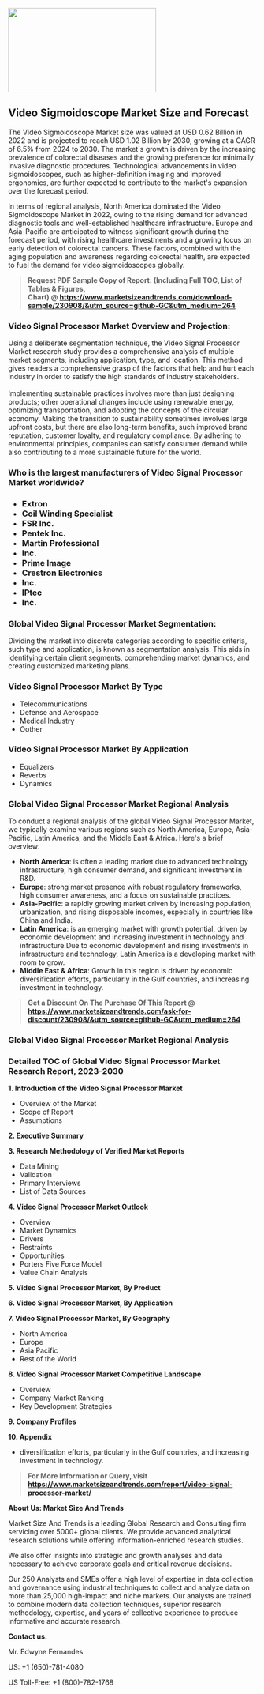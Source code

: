 <p><img class="alignnone size-medium wp-image-20088" src="https://ffe5etoiles.com/wp-content/uploads/2024/12/MST1-300x171.png" alt="" width="300" height="171" /></p><h2>Video Sigmoidoscope Market Size and Forecast</h2><p>The Video Sigmoidoscope Market size was valued at USD 0.62 Billion in 2022 and is projected to reach USD 1.02 Billion by 2030, growing at a CAGR of 6.5% from 2024 to 2030. The market's growth is driven by the increasing prevalence of colorectal diseases and the growing preference for minimally invasive diagnostic procedures. Technological advancements in video sigmoidoscopes, such as higher-definition imaging and improved ergonomics, are further expected to contribute to the market's expansion over the forecast period.</p><p>In terms of regional analysis, North America dominated the Video Sigmoidoscope Market in 2022, owing to the rising demand for advanced diagnostic tools and well-established healthcare infrastructure. Europe and Asia-Pacific are anticipated to witness significant growth during the forecast period, with rising healthcare investments and a growing focus on early detection of colorectal cancers. These factors, combined with the aging population and awareness regarding colorectal health, are expected to fuel the demand for video sigmoidoscopes globally.</p></p><blockquote id="" class=""><strong>Request PDF Sample Copy of Report: (Including Full TOC, List of Tables &amp; Figures, Chart)&nbsp;@&nbsp;<strong><a href="https://www.marketsizeandtrends.com/download-sample/230908/&utm_source=github-GC&utm_medium=264" target="_blank">https://www.marketsizeandtrends.com/download-sample/230908/&utm_source=github-GC&utm_medium=264</a></strong></strong></blockquote><h3 id="" class="">Video Signal Processor Market&nbsp;Overview and Projection:</h3><p id="" class="">Using a deliberate segmentation technique, the Video Signal Processor Market research study provides a comprehensive analysis of multiple market segments, including application, type, and location. This method gives readers a comprehensive grasp of the factors that help and hurt each industry in order to satisfy the high standards of industry stakeholders. <br /> <br />Implementing sustainable practices involves more than just designing products; other operational changes include using renewable energy, optimizing transportation, and adopting the concepts of the circular economy. Making the transition to sustainability sometimes involves large upfront costs, but there are also long-term benefits, such improved brand reputation, customer loyalty, and regulatory compliance. By adhering to environmental principles, companies can satisfy consumer demand while also contributing to a more sustainable future for the world.</p><h3 id="" class="">Who is the largest manufacturers of&nbsp;Video Signal Processor Market worldwide?</h3><h3 class=""><p><ul><li>Extron </li><li> Coil Winding Specialist </li><li> FSR Inc. </li><li> Pentek Inc. </li><li> Martin Professional </li><li> Inc. </li><li> Prime Image </li><li> Crestron Electronics </li><li> Inc. </li><li> IPtec </li><li> Inc.</li></ul></p></h3><h3 id="" class="">Global&nbsp;Video Signal Processor Market Segmentation:</h3><p id="" class="">Dividing the market into discrete categories according to specific criteria, such type and application, is known as segmentation analysis. This aids in identifying certain client segments, comprehending market dynamics, and creating customized marketing plans.</p><h3 id="" class="">Video Signal Processor Market&nbsp;By Type</h3><p><p><ul><li>Telecommunications</li><li> Defense and Aerospace</li><li> Medical Industry</li><li> Oother</p></li></ul></p></p><h3 id="" class="">Video Signal Processor Market&nbsp;By Application</h3><p class=""><p><ul><li>Equalizers</li><li> Reverbs</li><li> Dynamics</li></ul></p></p><h3 id="" class="">Global Video Signal Processor Market Regional Analysis</h3><p id="" class="">To conduct a regional analysis of the global Video Signal Processor Market, we typically examine various regions such as North America, Europe, Asia-Pacific, Latin America, and the Middle East &amp; Africa. Here's a brief overview:</p><ul><li><strong>North America</strong>: is often a leading market due to advanced technology infrastructure, high consumer demand, and significant investment in R&amp;D.</li><li><strong>Europe</strong>: strong market presence with robust regulatory frameworks, high consumer awareness, and a focus on sustainable practices.</li><li><strong>Asia-Pacific</strong>: a rapidly growing market driven by increasing population, urbanization, and rising disposable incomes, especially in countries like China and India.</li><li><strong>Latin America</strong>: is an emerging market with growth potential, driven by economic development and increasing investment in technology and infrastructure.Due to economic development and rising investments in infrastructure and technology, Latin America is a developing market with room to grow.</li><li><strong>Middle East &amp; Africa</strong>: Growth in this region is driven by economic diversification efforts, particularly in the Gulf countries, and increasing investment in technology.</li></ul><blockquote id="" class=""><strong>Get a Discount On The Purchase Of This Report @ <strong><a href="https://www.marketsizeandtrends.com/ask-for-discount/230908/&utm_source=github-GC&utm_medium=264" target="_blank">https://www.marketsizeandtrends.com/ask-for-discount/230908/&utm_source=github-GC&utm_medium=264</a></strong></strong></blockquote><h3 id="" class="">Global Video Signal Processor Market Regional Analysis</h3><h3 id="" class="">Detailed TOC of Global Video Signal Processor Market Research Report, 2023-2030</h3><p id="" class=""><strong>1. Introduction of the Video Signal Processor Market</strong></p><ul><li>Overview of the Market</li><li>Scope of Report</li><li>Assumptions</li></ul><p id="" class=""><strong>2. Executive Summary</strong></p><p id="" class=""><strong>3. Research Methodology of Verified Market Reports</strong></p><ul><li>Data Mining</li><li>Validation</li><li>Primary Interviews</li><li>List of Data Sources</li></ul><p id="" class=""><strong>4. Video Signal Processor Market Outlook</strong></p><ul><li>Overview</li><li>Market Dynamics</li><li>Drivers</li><li>Restraints</li><li>Opportunities</li><li>Porters Five Force Model</li><li>Value Chain Analysis</li></ul><p id="" class=""><strong>5. Video Signal Processor Market, By Product</strong></p><p id="" class=""><strong>6. Video Signal Processor Market, By Application</strong></p><p id="" class=""><strong>7. Video Signal Processor Market, By Geography</strong></p><ul><li>North America</li><li>Europe</li><li>Asia Pacific</li><li>Rest of the World</li></ul><p id="" class=""><strong>8. Video Signal Processor Market Competitive Landscape</strong></p><ul><li>Overview</li><li>Company Market Ranking</li><li>Key Development Strategies</li></ul><p id="" class=""><strong>9. Company Profiles</strong></p><p id="" class=""><strong>10. Appendix</strong></p><ul><li>diversification efforts, particularly in the Gulf countries, and increasing investment in technology.</li></ul><blockquote id="" class=""><strong>For More Information or Query, visit <strong><strong><a href="https://www.marketsizeandtrends.com/report/video-signal-processor-market/" target="_blank">https://www.marketsizeandtrends.com/report/video-signal-processor-market/</a></strong></strong></strong></blockquote><p id="" class=""><strong>About Us: Market Size And Trends</strong></p><p id="" class="">Market Size And Trends is a leading Global Research and Consulting firm servicing over 5000+ global clients. We provide advanced analytical research solutions while offering information-enriched research studies.</p><p id="" class="">We also offer insights into strategic and growth analyses and data necessary to achieve corporate goals and critical revenue decisions.</p><p id="" class="">Our 250 Analysts and SMEs offer a high level of expertise in data collection and governance using industrial techniques to collect and analyze data on more than 25,000 high-impact and niche markets. Our analysts are trained to combine modern data collection techniques, superior research methodology, expertise, and years of collective experience to produce informative and accurate research.</p><p id="" class=""><strong>Contact us:</strong></p><p id="" class="">Mr. Edwyne Fernandes</p><p id="" class="">US: +1 (650)-781-4080</p><p id="" class="">US Toll-Free: +1 (800)-782-1768</p>
